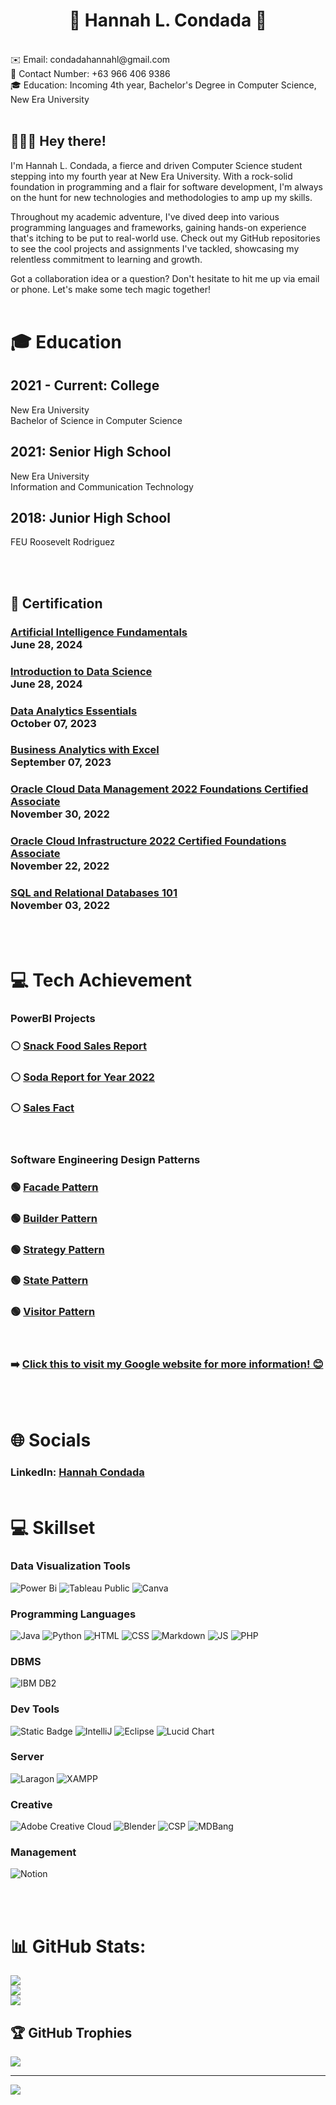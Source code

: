 <h1 align = "center"> 💫 Hannah L. Condada 💫 </h1>
<br>
✉️ Email: condadahannahl@gmail.com<br>
📱 Contact Number: +63 966 406 9386<br>
🎓 Education: Incoming 4th year, Bachelor's Degree in Computer Science, New Era University<br><br>

## 🙋🏽‍♀️ Hey there! <br>
I'm Hannah L. Condada, a fierce and driven Computer Science student stepping into my fourth year at New Era University.
With a rock-solid foundation in programming and a flair for software development, I'm always on the hunt for new technologies and methodologies to amp up my skills.<br>

Throughout my academic adventure, I've dived deep into various programming languages and frameworks, gaining hands-on experience that's itching to be put to real-world use.
Check out my GitHub repositories to see the cool projects and assignments I've tackled, showcasing my relentless commitment to learning and growth.<br>

Got a collaboration idea or a question? Don't hesitate to hit me up via email or phone. Let's make some tech magic together!<br><br>

# 🎓 Education
## 2021 - Current: College
New Era University<br>
Bachelor of Science in Computer Science<br>
## 2021: Senior High School
New Era University<br>
Information and Communication Technology<br>
## 2018: Junior High School
FEU Roosevelt Rodriguez<br>

<br><br>

## 📜 Certification

<h3 align=""><a href ="https://www.credly.com/badges/11937909-7799-4815-9e3c-99c45822d3bc">Artificial Intelligence Fundamentals</a><br>June 28, 2024</h3>

<h3 align=""><a href ="https://www.credly.com/badges/11937909-7799-4815-9e3c-99c45822d3bc">Introduction to Data Science</a><br>June 28, 2024</h3>

<h3 align=""><a href ="https://www.credly.com/badges/11937909-7799-4815-9e3c-99c45822d3bc">Data Analytics Essentials</a><br>October 07, 2023</h3>

<h3 align=""><a href ="https://www.simplilearn.com/skillup-certificate-landing?token=eyJjb3Vyc2VfaWQiOiI2NjQiLCJjZXJ0aWZpY2F0ZV91cmwiOiJodHRwczpcL1wvY2VydGlmaWNhdGVzLnNpbXBsaWNkbi5uZXRcL3NoYXJlXC90aHVtYl80NDk5MTAyXzE2OTQwOTQ4MDEucG5nIiwidXNlcm5hbWUiOiJIYW5uYWggTC4gQ29uZGFkYSJ9&utm_source=shared-certificate&utm_medium=lms&utm_campaign=shared-certificate-promotion&referrer=https%3A%2F%2Flms.simplilearn.com%2Fcourses%2F2738%2FBusiness-Analytics-with-Excel%2Fcertificate%2Fdownload-skillup&%24web_only=true&_branch_match_id=1228332817757569017&_branch_referrer=H4sIAAAAAAAAA8soKSkottLXL87MLcjJ1EssKNDLyczL1k%2FVzzIuq0g2LQlPckkCAKJwF%2F4lAAAA">Business Analytics with Excel</a><br>September 07, 2023</h3>

<h3 align=""><a href ="https://catalog-education.oracle.com/pls/certview/sharebadge?id=6910FE01F34A2373BD3EC574722DBBF6428C364A543828653AAAA6C2E106BE7C">Oracle Cloud Data Management 2022 Foundations Certified Associate</a><br>November 30, 2022</h3>

<h3 align=""><a href ="https://catalog-education.oracle.com/pls/certview/sharebadge?id=886D7EE48D3F57B44726CF3E5840BA7DBA0966D9778E4C6E35B0579CD0C1F3C5">Oracle Cloud Infrastructure 2022 Certified Foundations Associate</a><br>November 22, 2022</h3>

<h3 align=""><a href ="https://courses.cognitiveclass.ai/certificates/c9384ce017094b8589171b649386dadb">SQL and Relational Databases 101</a><br>November 03, 2022</h3>

<br><br>

# 💻 Tech Achievement
### PowerBI Projects
### ⚪ [Snack Food Sales Report](https://app.powerbi.com/view?r=eyJrIjoiNTI5MzI4NWUtNWJhNi00Mjc5LTlhOTYtZDFiZWNlODQwMGE3IiwidCI6IjMyYmFmZWQ1LTIyNjgtNDAzNS05YzA3LTI3OWFkOTAwYTRiYSIsImMiOjEwfQ%3D%3D)
### ⚪ [Soda Report for Year 2022](https://app.powerbi.com/view?r=eyJrIjoiNWYxOTc4NGUtZDQzMS00OTkyLTlkZDUtNGRjMWY3YzZlNGFmIiwidCI6IjMyYmFmZWQ1LTIyNjgtNDAzNS05YzA3LTI3OWFkOTAwYTRiYSIsImMiOjEwfQ%3D%3D)
### ⚪ [Sales Fact](https://app.powerbi.com/view?r=eyJrIjoiNTY0Y2RlZmQtNTA0My00YWM0LWIwZmEtZmVmNDA2ZThjYzIwIiwidCI6IjMyYmFmZWQ1LTIyNjgtNDAzNS05YzA3LTI3OWFkOTAwYTRiYSIsImMiOjEwfQ%3D%3D)

<br>

### Software Engineering Design Patterns
### 🟢 [Facade Pattern](https://github.com/HannahCondada/Facade-Pattern.git)
### 🟢 [Builder Pattern](https://github.com/HannahCondada/Builder-Pattern.git)
### 🟢 [Strategy Pattern](https://github.com/HannahCondada/Strategy-Pattern.git)
### 🟢 [State Pattern](https://github.com/HannahCondada/State-Pattern.git)
### 🟢 [Visitor Pattern](https://github.com/HannahCondada/VisitorPattern.git)

<br>

### ➡️ [Click this to visit my Google website for more information! 😊](https://sites.google.com/view/hannahcondada/home)

<br><br>

# 🌐 Socials
### LinkedIn: [Hannah Condada](https://www.linkedin.com/in/hannah-condada-906125258/)<br><br>

# 💻 Skillset
### Data Visualization Tools
![Power Bi](https://img.shields.io/badge/power_bi_desktop-F2C811?style=for-the-badge&logo=powerbi&logoColor=black)
![Tableau Public](https://img.shields.io/badge/Tableau_Public-blue?style=for-the-badge)
![Canva](https://img.shields.io/badge/Canva-%2300C4CC.svg?style=for-the-badge&logo=Canva&logoColor=white)

### Programming Languages
![Java](https://img.shields.io/badge/java-%23ED8B00.svg?style=for-the-badge&logo=openjdk&logoColor=white)
![Python](https://img.shields.io/badge/Python-%23363534?style=for-the-badge)
![HTML](https://img.shields.io/badge/HTML-orange?style=for-the-badge)
![CSS](https://img.shields.io/badge/CSS-blue?style=for-the-badge)
![Markdown](https://img.shields.io/badge/markdown-%23000000.svg?style=for-the-badge&logo=markdown&logoColor=white)
![JS](https://img.shields.io/badge/JavaScript-yellow?style=for-the-badge&logoColor=%23000000)
![PHP](https://img.shields.io/badge/PHP-%2348568a?style=for-the-badge&logoColor=%23000000)

### DBMS
![IBM DB2](https://img.shields.io/badge/IBM_DB2-Green?style=for-the-badge)

### Dev Tools
![Static Badge](https://img.shields.io/badge/Visual_Studio_Code-%2372b6d4?style=for-the-badge)
![IntelliJ](https://img.shields.io/badge/IntelliJ-%233d3c3b?style=for-the-badge)
![Eclipse](https://img.shields.io/badge/Eclipse-%232b5669?style=for-the-badge)
![Lucid Chart](https://img.shields.io/badge/Lucid_Chart-%23ad632a?style=for-the-badge)

### Server
![Laragon](https://img.shields.io/badge/laragon-%2380cced?style=for-the-badge)
![XAMPP](https://img.shields.io/badge/xampp-%23ba7636?style=for-the-badge)


### Creative
![Adobe Creative Cloud](https://img.shields.io/badge/Adobe%20Creative%20Cloud-DA1F26.svg?style=for-the-badge&logo=Adobe%20Creative%20Cloud&logoColor=white) 
![Blender](https://img.shields.io/badge/blender-%23F5792A.svg?style=for-the-badge&logo=blender&logoColor=white) 
![CSP](https://img.shields.io/badge/Clip_Studio_Paint-%23424242?style=for-the-badge)
![MDBang](https://img.shields.io/badge/MediBang-%2361adac?style=for-the-badge)



### Management
![Notion](https://img.shields.io/badge/Notion-%23000000.svg?style=for-the-badge&logo=notion&logoColor=white) 

<br><br>

# 📊 GitHub Stats:
  ![](https://github-readme-stats.vercel.app/api?username=HannahCondada&theme=synthwave&hide_border=false&include_all_commits=false&count_private=true)<br/>
  ![](https://github-readme-streak-stats.herokuapp.com/?user=HannahCondada&theme=synthwave&hide_border=false)<br/>
  ![](https://github-readme-stats.vercel.app/api/top-langs/?username=HannahCondada&theme=synthwave&hide_border=false&include_all_commits=false&count_private=true&layout=compact)

## 🏆 GitHub Trophies
![](https://github-profile-trophy.vercel.app/?username=HannahCondada&theme=radical&no-frame=false&no-bg=false&margin-w=4)

---
[![](https://visitcount.itsvg.in/api?id=HannahCondada&icon=7&color=8)](https://visitcount.itsvg.in)

